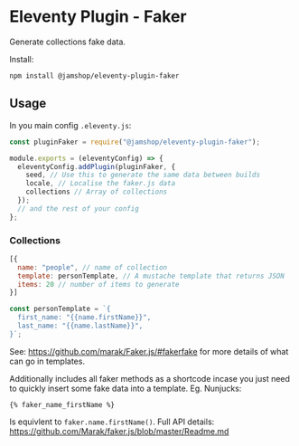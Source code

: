 # Eleventy Plugin - Faker

Generate collections fake data. 

Install:

```
npm install @jamshop/eleventy-plugin-faker
```

## Usage

In you main config `.eleventy.js`: 

```js
const pluginFaker = require("@jamshop/eleventy-plugin-faker");

module.exports = (eleventyConfig) => {
  eleventyConfig.addPlugin(pluginFaker, {
    seed, // Use this to generate the same data between builds
    locale, // Localise the faker.js data
    collections // Array of collections
  });
  // and the rest of your config
};
```

### Collections
```js
[{ 
  name: "people", // name of collection
  template: personTemplate, // A mustache template that returns JSON
  items: 20 // number of items to generate
}]

const personTemplate = `{
  first_name: "{{name.firstName}}",
  last_name: "{{name.lastName}}",
}`;
```

See: https://github.com/marak/Faker.js/#fakerfake for more details of what can go in templates.

Additionally includes all faker methods as a shortcode incase you just need to quickly insert some fake data into a template. Eg. Nunjucks:

```
{% faker_name_firstName %}
```

Is equivlent to `faker.name.firstName()`. Full API details: https://github.com/Marak/faker.js/blob/master/Readme.md

